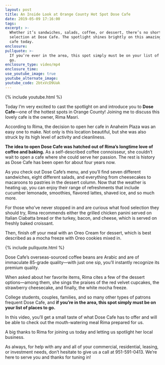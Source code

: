 ```yaml
---
layout: post
title: An Inside Look at Orange County Hot Spot Dose Cafe
date: 2019-05-09 17:16:00
tags:
excerpt: >-
  Whether it’s sandwiches, salads, coffee, or dessert, there’s no shortage of
  selection at Dose Cafe. The spotlight shines brightly on this amazing, elegant
  cafe today.
enclosure:
pullquote: >-
  If you’re ever in the area, this spot simply must be on your list of places to
  go.
enclosure_type: video/mp4
enclosure_time:
use_youtube_image: true
youtube_alternate_image:
youtube_code: 2btxVcD9Uak
---
```


{% include youtube.html %}

Today I’m very excited to cast the spotlight on and introduce you to&nbsp;**Dose Cafe**—one of the hottest spots in Orange County\! Joining me to discuss this lovely cafe is the owner, Rima Masri.&nbsp;

According to Rima, the decision to open her cafe in Anaheim Plaza was an easy one to make. Not only is this location beautiful, but she was also struck by its high level of activity and cleanliness.

**The idea to open Dose Cafe was hatched out of Rima’s longtime love of coffee and baking.**&nbsp;As a self-described coffee connoisseur, she couldn’t wait to open a cafe where she could serve her passion. The rest is history as Dose Cafe has been open for about four years now. &nbsp;&nbsp;

As you check out Dose Cafe’s menu, and you’ll find seven different sandwiches, eight different salads, and everything from cheesecakes to macaroons to pastries in the dessert column. Now that the weather is heating up, you can enjoy their range of refreshments that include cucumber lemonade, smoothies, flavored lattes, shaved ice, and so much more.&nbsp;

For those who’ve never stopped in and are curious what food selection they should try, Rima recommends either the grilled chicken panini served on Italian Ciabatta bread or the turkey, bacon, and cheese, which is served on freshly baked croissant.&nbsp;

Then, finish off your meal with an Oreo Cream for dessert, which is best described as a mocha freeze with Oreo cookies mixed in. &nbsp;&nbsp;

{% include pullquote.html %}

Dose Cafe’s overseas-sourced coffee beans are Arabic and are of immaculate 85-grade quality—with just one sip, you’ll instantly recognize its premium quality.&nbsp;

When asked about her favorite items, Rima cites a few of the dessert options—among them, she sings the praises of the red velvet cupcakes, the strawberry cheesecake, and finally, the white mocha freeze.&nbsp;

College students, couples, families, and so many other types of patrons frequent Dose Cafe, and&nbsp;**if you’re in the area, this spot simply must be on your list of places to go.**

In this video, you’ll get a small taste of what Dose Cafe has to offer and will be able to check out the mouth-watering meal Rima prepared for us. &nbsp;

A big thanks to Rima for joining us today and letting us spotlight her local business.

As always, for help with any and all of your commercial, residential, leasing, or investment needs, don’t hesitate to give us a call at 951-591-0413. We’re here to serve you and thanks for tuning in\! &nbsp;&nbsp;